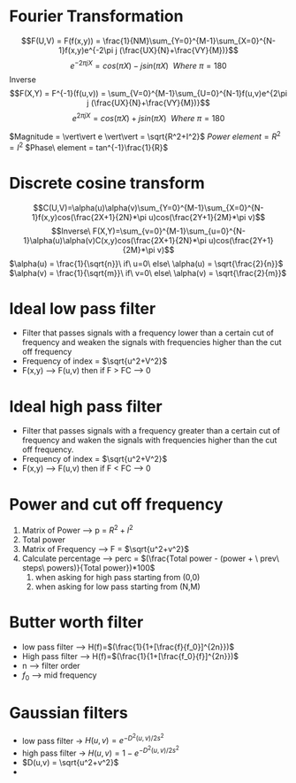 # Fourier Transformation
$$F(U,V) = F(f(x,y)) = \frac{1}{NM}\sum_{Y=0}^{M-1}\sum_{X=0}^{N-1}f(x,y)e^{-2\pi j (\frac{UX}{N}+\frac{VY}{M})}$$
$$e^{-2\pi jX} = cos(\pi X)-jsin(\pi X)\ \ Where\ \pi=180$$
Inverse $$F(X,Y) = F^{-1}(f(u,v)) = \sum_{V=0}^{M-1}\sum_{U=0}^{N-1}f(u,v)e^{2\pi j (\frac{UX}{N}+\frac{VY}{M})}$$
$$e^{2\pi jX} = cos(\pi X)+jsin(\pi X)\ \ Where\ \pi=180$$

$Magnitude = \vert\vert e \vert\vert = \sqrt{R^2+I^2}$
$Power\ element = R^2 =I^2$
$Phase\ element = tan^{-1}\frac{1}{R}$

# Discrete cosine transform

$$C(U,V)=\alpha(u)\alpha(v)\sum_{Y=0}^{M-1}\sum_{X=0}^{N-1}f(x,y)cos(\frac{2X+1}{2N}*\pi u)cos(\frac{2Y+1}{2M}*\pi v)$$
$$Inverse\ F(X,Y)=\sum_{v=0}^{M-1}\sum_{u=0}^{N-1}\alpha(u)\alpha(v)C(x,y)cos(\frac{2X+1}{2N}*\pi u)cos(\frac{2Y+1}{2M}*\pi v)$$
$\alpha(u) = \frac{1}{\sqrt{n}}\ if\ u=0\ else\ \alpha(u) = \sqrt{\frac{2}{n}}$
$\alpha(v) = \frac{1}{\sqrt{m}}\ if\ v=0\ else\ \alpha(v) = \sqrt{\frac{2}{m}}$
# Ideal low pass filter 
- Filter that passes signals with a frequency lower than a certain cut of frequency and weaken the signals with frequencies higher than the cut off frequency
- Frequency of index = $\sqrt{u^2+V^2}$
- F(x,y) --> F(u,v) then if F > FC --> 0
# Ideal high pass filter
- Filter that passes signals with a frequency greater than a certain cut of frequency and waken the signals with frequencies higher than the cut off frequency.
- Frequency of index = $\sqrt{u^2+V^2}$
- F(x,y) --> F(u,v) then if F < FC --> 0
# Power and cut off frequency
1.  Matrix of Power --> p = $R^2+I^2$
2. Total power
3. Matrix of Frequency --> F = $\sqrt{u^2+v^2}$
4. Calculate percentage --> perc = $(\frac{Total power - (power + \ prev\ steps\ powers)}{Total power})*100$
	1. when asking for high pass starting from (0,0)
	2. when asking for low pass starting from (N,M)
# Butter worth filter
- low pass filter --> H(f)=$(\frac{1}{1+[\frac{f}{f_0}]^{2n}})$
- High pass filter --> H(f)=$(\frac{1}{1+[\frac{f_0}{f}]^{2n}})$
- n --> filter order
- $f_0$ --> mid frequency
# Gaussian filters
- low pass filter -> $H(u,v)=e^{-D^2(u,v)/2s^2}$
- high pass filter -> $H(u,v)= 1-e^{-D^2(u,v)/2s^2}$
- $D(u,v) = \sqrt{u^2+v^2}$ 
- 